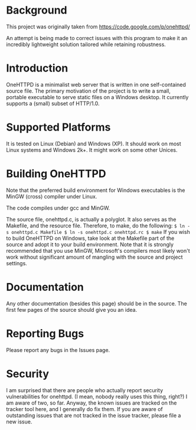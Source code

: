 # Background #
This project was originally taken from https://code.google.com/p/onehttpd/

An attempt is being made to correct issues with this program to make it an incredibly lightweight solution tailored while retaining robustness.

# Introduction #
OneHTTPD is a minimalist web server that is written in one self-contained source file. The primary motivation of the project is to write a small, portable executable to serve static files on a Windows desktop. It currently supports a (small) subset of HTTP/1.0.

# Supported Platforms #
It is tested on Linux (Debian) and Windows (XP). It should work on most Linux systems and Windows 2k+. It might work on some other Unices.

# Building OneHTTPD #
Note that the preferred build environment for Windows executables is the MinGW (cross) compiler under Linux.

The code compiles under gcc and MinGW.

The source file, onehttpd.c, is actually a polyglot. It also serves as the Makefile, and the resource file. Therefore, to make, do the following:
`
$ ln -s onehttpd.c Makefile
$ ln -s onehttpd.c onehttpd.rc
$ make
`
If you wish to build OneHTTPD on Windows, take look at the Makefile part of the source and adopt it to your build environment. Note that it is strongly recommended that you use MinGW, Microsoft's compilers most likely won't work without significant amount of mangling with the source and project settings.

# Documentation #
Any other documentation (besides this page) should be in the source. The first few pages of the source should give you an idea.

# Reporting Bugs #
Please report any bugs in the Issues page.

# Security #
I am surprised that there are people who actually report security vulnerabilities for onehttpd. (I mean, nobody really uses this thing, right?) I am aware of two, so far. Anyway, the known issues are tracked on the tracker tool here, and I generally do fix them. If you are aware of outstanding issues that are not tracked in the issue tracker, please file a new issue.
